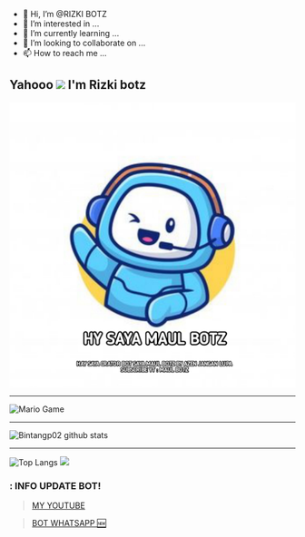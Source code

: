- 👋 Hi, I’m @RIZKI BOTZ
- 👀 I’m interested in ...
- 🌱 I’m currently learning ...
- 💞️ I’m looking to collaborate on ...
- 📫 How to reach me ...

## Yahooo <img src="https://github.com/TheDudeThatCode/TheDudeThatCode/blob/master/Assets/Hi.gif" width="29px"> I'm Rizki botz
<img align="center" height="auto" src="https://github.com/AzenMKS/MauL-v2/blob/master/media/5.jpg"/>

___

<img src="https://github.com/TheDudeThatCode/TheDudeThatCode/blob/master/Assets/Mario_Gameplay.gif" alt="Mario Game" width="600" />

___

![Bintangp02 github stats](https://github-readme-stats.vercel.app/api?username=rizkiwibu&show_icons=true&theme=buefy&show_owner=true)
___

![Top Langs](https://github-readme-stats.vercel.app/api/top-langs/?username=rizkiwibu&theme=buefy)
![](https://github-profile-trophy.vercel.app/?username=Bintangp02&row=2&column=3)

### : INFO UPDATE BOT!

<!--INFO UPDATE BOT!-->
>[MY YOUTUBE]()
<!--INFO UPDATE BOT!-->
>[ BOT WHATSAPP 🆕](https://github.com/rizkiwibu)

